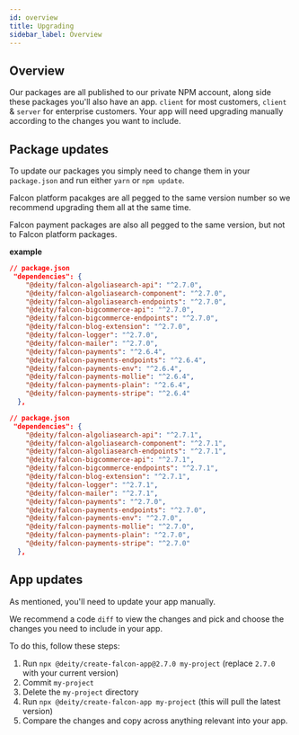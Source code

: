 ```yaml
---
id: overview
title: Upgrading
sidebar_label: Overview
---
```


## Overview

Our packages are all published to our private NPM account, along side these packages you'll also have an app. `client` for most customers, `client` & `server` for enterprise customers. Your app will need upgrading manually according to the changes you want to include. 


## Package updates

To update our packages you simply need to change them in your `package.json` and run either `yarn` or `npm update`.

Falcon platform pacakges are all pegged to the same version number so we recommend upgrading them all at the same time.

Falcon payment packages are also all pegged to the same version, but not to Falcon platform packages.

**example**

```json
// package.json
 "dependencies": {
    "@deity/falcon-algoliasearch-api": "^2.7.0",
    "@deity/falcon-algoliasearch-component": "^2.7.0",
    "@deity/falcon-algoliasearch-endpoints": "^2.7.0",
    "@deity/falcon-bigcommerce-api": "^2.7.0",
    "@deity/falcon-bigcommerce-endpoints": "^2.7.0",
    "@deity/falcon-blog-extension": "^2.7.0",
    "@deity/falcon-logger": "^2.7.0",
    "@deity/falcon-mailer": "^2.7.0",
    "@deity/falcon-payments": "^2.6.4",
    "@deity/falcon-payments-endpoints": "^2.6.4",
    "@deity/falcon-payments-env": "^2.6.4",
    "@deity/falcon-payments-mollie": "^2.6.4",
    "@deity/falcon-payments-plain": "^2.6.4",
    "@deity/falcon-payments-stripe": "^2.6.4"
  },
```

```json
// package.json
 "dependencies": {
    "@deity/falcon-algoliasearch-api": "^2.7.1",
    "@deity/falcon-algoliasearch-component": "^2.7.1",
    "@deity/falcon-algoliasearch-endpoints": "^2.7.1",
    "@deity/falcon-bigcommerce-api": "^2.7.1",
    "@deity/falcon-bigcommerce-endpoints": "^2.7.1",
    "@deity/falcon-blog-extension": "^2.7.1",
    "@deity/falcon-logger": "^2.7.1",
    "@deity/falcon-mailer": "^2.7.1",
    "@deity/falcon-payments": "^2.7.0",
    "@deity/falcon-payments-endpoints": "^2.7.0",
    "@deity/falcon-payments-env": "^2.7.0",
    "@deity/falcon-payments-mollie": "^2.7.0",
    "@deity/falcon-payments-plain": "^2.7.0",
    "@deity/falcon-payments-stripe": "^2.7.0"
  },
```

## App updates

As mentioned, you'll need to update your app manually.

We recommend a code `diff` to view the changes and pick and choose the changes you need to include in your app.

To do this, follow these steps:

1. Run `npx @deity/create-falcon-app@2.7.0 my-project` (replace `2.7.0` with your current version)
2. Commit `my-project`
3. Delete the `my-project` directory
4. Run `npx @deity/create-falcon-app my-project` (this will pull the latest version)
5. Compare the changes and copy across anything relevant into your app.
